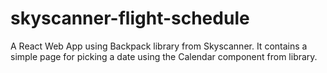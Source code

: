 # skyscanner-flight-schedule
A React Web App using Backpack library from Skyscanner. It contains a simple page for picking a date using the Calendar component from library.
